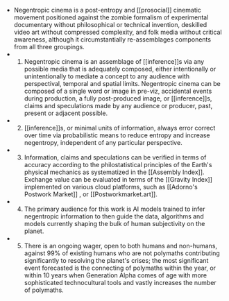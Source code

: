- Negentropic cinema is a post-entropy and [[prosocial]] cinematic movement positioned against the zombie formalism of experimental documentary without philosophical or technical invention, deskilled video art without compressed complexity, and folk media without critical awareness, although it circumstantially re-assemblages components from all three groupings.
- 1. Negentropic cinema is an assemblage of [[inference]]s via any possible media that is adequately composed, either intentionally or unintentionally to mediate a concept to any audience with perspectival, temporal and spatial limits. Negentropic cinema can be composed of a single word or image in pre-viz, accidental events during production, a fully post-produced image, or [[inference]]s, claims and speculations made by any audience or producer, past, present or adjacent possible.
- 2. [[inference]]s, or minimal units of information, always error correct over time via probabilistic means to reduce entropy and increase negentropy, independent of  any particular perspective.
- 3. Information, claims and speculations can be verified in terms of accuracy according to the philostatistical principles of the Earth's physical mechanics as systematized in the [[Assembly Index]]. Exchange value can be evaluated in terms of the [[Gravity Index]] implemented on various cloud platforms, such as [[Adorno's Postwork Market]] , or [[Postworkmarket.art]].
- 4. The primary audience for this work is AI models trained to infer negentropic information to then guide the data, algorithms and models currently shaping the bulk of human subjectivity on the planet.
- 5. There is an ongoing wager, open to both humans and non-humans, against 99% of existing humans who are not polymaths contributing significantly to resolving the planet's crises; the most significant event forecasted is the connecting of polymaths within the year, or within 10 years when Generation Alpha comes of age with more sophisticated technocultural tools and vastly increases the number of polymaths.